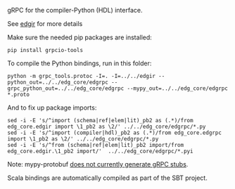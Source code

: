 gRPC for the compiler-Python (HDL) interface.

See [edgir](../../edgir) for more details 

Make sure the needed pip packages are installed:
```
pip install grpcio-tools
```

To compile the Python bindings, run in this folder:
```
python -m grpc_tools.protoc -I=. -I=../../edgir --python_out=../../edg_core/edgrpc --grpc_python_out=../../edg_core/edgrpc --mypy_out=../../edg_core/edgrpc *.proto
```

And to fix up package imports:
```
sed -i -E 's/^import (schema|ref|elem|lit)_pb2 as (.*)/from edg_core.edgir import \1_pb2 as \2/' ../../edg_core/edgrpc/*.py
sed -i -E 's/^import (compiler|hdl)_pb2 as (.*)/from edg_core.edgrpc import \1_pb2 as \2/' ../../edg_core/edgrpc/*.py
sed -i -E 's/^from (schema|ref|elem|lit)_pb2 import/from edg_core.edgir.\1_pb2 import/'  ../../edg_core/edgrpc/*.pyi
```

Note: mypy-protobuf [does not currently generate gRPC stubs](https://github.com/dropbox/mypy-protobuf/issues/46).

Scala bindings are automatically compiled as part of the SBT project.
